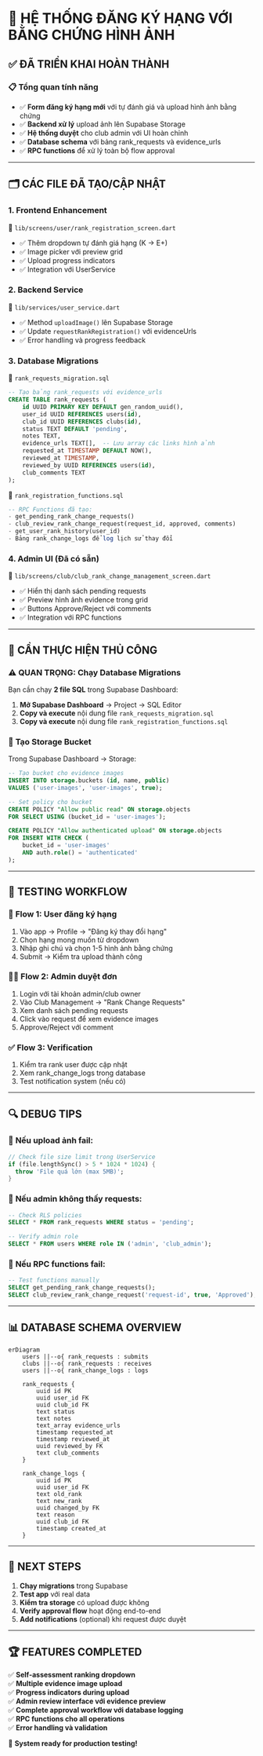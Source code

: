 # 🚀 HỆ THỐNG ĐĂNG KÝ HẠNG VỚI BẰNG CHỨNG HÌNH ẢNH

## ✅ ĐÃ TRIỂN KHAI HOÀN THÀNH

### 📋 Tổng quan tính năng
- ✅ **Form đăng ký hạng mới** với tự đánh giá và upload hình ảnh bằng chứng
- ✅ **Backend xử lý** upload ảnh lên Supabase Storage
- ✅ **Hệ thống duyệt** cho club admin với UI hoàn chỉnh
- ✅ **Database schema** với bảng rank_requests và evidence_urls
- ✅ **RPC functions** để xử lý toàn bộ flow approval

---

## 🗂️ CÁC FILE ĐÃ TẠO/CẬP NHẬT

### 1. **Frontend Enhancement**
📂 `lib/screens/user/rank_registration_screen.dart`
- ✅ Thêm dropdown tự đánh giá hạng (K → E+) 
- ✅ Image picker với preview grid
- ✅ Upload progress indicators
- ✅ Integration với UserService

### 2. **Backend Service**  
📂 `lib/services/user_service.dart`
- ✅ Method `uploadImage()` lên Supabase Storage
- ✅ Update `requestRankRegistration()` với evidenceUrls
- ✅ Error handling và progress feedback

### 3. **Database Migrations**
📂 `rank_requests_migration.sql`
```sql
-- Tạo bảng rank_requests với evidence_urls
CREATE TABLE rank_requests (
    id UUID PRIMARY KEY DEFAULT gen_random_uuid(),
    user_id UUID REFERENCES users(id),
    club_id UUID REFERENCES clubs(id),
    status TEXT DEFAULT 'pending',
    notes TEXT,
    evidence_urls TEXT[],  -- Lưu array các links hình ảnh
    requested_at TIMESTAMP DEFAULT NOW(),
    reviewed_at TIMESTAMP,
    reviewed_by UUID REFERENCES users(id),
    club_comments TEXT
);
```

📂 `rank_registration_functions.sql`
```sql
-- RPC Functions đã tạo:
- get_pending_rank_change_requests() 
- club_review_rank_change_request(request_id, approved, comments)
- get_user_rank_history(user_id)
- Bảng rank_change_logs để log lịch sử thay đổi
```

### 4. **Admin UI (Đã có sẵn)**
📂 `lib/screens/club/club_rank_change_management_screen.dart`
- ✅ Hiển thị danh sách pending requests
- ✅ Preview hình ảnh evidence trong grid
- ✅ Buttons Approve/Reject với comments
- ✅ Integration với RPC functions

---

## 🔧 CẦN THỰC HIỆN THỦ CÔNG

### ⚠️ **QUAN TRỌNG: Chạy Database Migrations**

Bạn cần chạy **2 file SQL** trong Supabase Dashboard:

1. **Mở Supabase Dashboard** → Project → SQL Editor
2. **Copy và execute** nội dung file `rank_requests_migration.sql` 
3. **Copy và execute** nội dung file `rank_registration_functions.sql`

### 📁 **Tạo Storage Bucket** 
Trong Supabase Dashboard → Storage:
```sql
-- Tạo bucket cho evidence images
INSERT INTO storage.buckets (id, name, public) 
VALUES ('user-images', 'user-images', true);

-- Set policy cho bucket
CREATE POLICY "Allow public read" ON storage.objects 
FOR SELECT USING (bucket_id = 'user-images');

CREATE POLICY "Allow authenticated upload" ON storage.objects 
FOR INSERT WITH CHECK (
    bucket_id = 'user-images' 
    AND auth.role() = 'authenticated'
);
```

---

## 🧪 TESTING WORKFLOW

### 📱 **Flow 1: User đăng ký hạng**
1. Vào app → Profile → "Đăng ký thay đổi hạng" 
2. Chọn hạng mong muốn từ dropdown
3. Nhập ghi chú và chọn 1-5 hình ảnh bằng chứng
4. Submit → Kiểm tra upload thành công

### 👨‍💼 **Flow 2: Admin duyệt đơn**  
1. Login với tài khoản admin/club owner
2. Vào Club Management → "Rank Change Requests"
3. Xem danh sách pending requests
4. Click vào request để xem evidence images
5. Approve/Reject với comment

### ✅ **Flow 3: Verification**
1. Kiểm tra rank user được cập nhật
2. Xem rank_change_logs trong database
3. Test notification system (nếu có)

---

## 🔍 DEBUG TIPS

### 🐛 **Nếu upload ảnh fail:**
```dart
// Check file size limit trong UserService
if (file.lengthSync() > 5 * 1024 * 1024) {
  throw 'File quá lớn (max 5MB)';
}
```

### 🐛 **Nếu admin không thấy requests:**
```sql
-- Check RLS policies
SELECT * FROM rank_requests WHERE status = 'pending';

-- Verify admin role
SELECT * FROM users WHERE role IN ('admin', 'club_admin');
```

### 🐛 **Nếu RPC functions fail:**
```sql
-- Test functions manually
SELECT get_pending_rank_change_requests();
SELECT club_review_rank_change_request('request-id', true, 'Approved');
```

---

## 📊 DATABASE SCHEMA OVERVIEW

```mermaid
erDiagram
    users ||--o{ rank_requests : submits
    clubs ||--o{ rank_requests : receives  
    users ||--o{ rank_change_logs : logs
    
    rank_requests {
        uuid id PK
        uuid user_id FK
        uuid club_id FK
        text status
        text notes
        text_array evidence_urls
        timestamp requested_at
        timestamp reviewed_at
        uuid reviewed_by FK
        text club_comments
    }
    
    rank_change_logs {
        uuid id PK
        uuid user_id FK
        text old_rank
        text new_rank
        uuid changed_by FK
        text reason
        uuid club_id FK
        timestamp created_at
    }
```

---

## 🎯 NEXT STEPS

1. **Chạy migrations** trong Supabase
2. **Test app** với real data
3. **Kiểm tra storage** có upload được không
4. **Verify approval flow** hoạt động end-to-end
5. **Add notifications** (optional) khi request được duyệt

---

## 🏆 FEATURES COMPLETED

✅ **Self-assessment ranking dropdown**  
✅ **Multiple evidence image upload**  
✅ **Progress indicators during upload**  
✅ **Admin review interface với evidence preview**  
✅ **Complete approval workflow với database logging**  
✅ **RPC functions cho all operations**  
✅ **Error handling và validation**  

🚀 **System ready for production testing!**